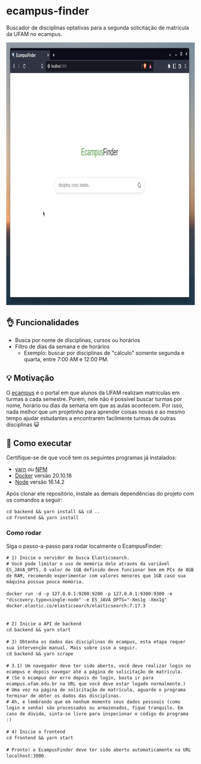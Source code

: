 # ecampus-finder

Buscador de disciplinas optativas para a segunda solicitação de matrícula da UFAM no ecampus.


<p align="center">
  <img src="demo.gif" alt="Demonstração do EcampusFinder" style="height: 700px" />
</p>

## 👌 Funcionalidades

- Busca por nome de disciplinas, cursos ou horários
- Filtro de dias da semana e de horários
    - Exemplo: buscar por disciplinas de "cálculo" somente segunda e quarta, entre 7:00 AM e 12:00 PM. 

## 💡 Motivação

O [ecampus](https://ecampus.ufam.edu.br/) é o portal em que alunos da UFAM realizam matrículas em turmas a cada semestre. 
Porém, nele não é possível buscar turmas por nome, horário ou dias da semana em que as aulas acontecem.
Por isso, nada melhor que um projetinho para aprender coisas novas e ao mesmo tempo ajudar estudantes a encontrarem facilmente turmas de outras disciplinas 😺

## 🚀 Como executar

Certifique-se de que você tem os seguintes programas já instalados:

- [yarn](https://yarnpkg.com/getting-started/install) ou [NPM](https://docs.npmjs.com/cli/v8/configuring-npm/install)
- [Docker](https://docs.docker.com/desktop/install/linux-install/) versão 20.10.18
- [Node](https://nodejs.org/en/) versão 16.14.2

Após clonar ete repositório, instale as demais dependências do projeto com os comandos a seguir:
```
cd backend && yarn install && cd ..
cd frontend && yarn install
```

### Como rodar

Siga o passo-a-passo para rodar localmente o EcampusFinder:

```
# 1) Inicie o servidor de busca Elasticsearch.
# Você pode limitar o uso de memória dele através da variável ES_JAVA_OPTS. O valor de 1GB definido deve funcionar bem em PCs de 8GB de RAM, recomendo experimentar com valores menores que 1GB caso sua máquina possua pouca memória.

docker run -d -p 127.0.0.1:9200:9200 -p 127.0.0.1:9300:9300 -e "discovery.type=single-node" -e ES_JAVA_OPTS="-Xms1g -Xmx1g" docker.elastic.co/elasticsearch/elasticsearch:7.17.3


# 2) Inicie a API de backend
cd backend && yarn start 

# 3) Obtenha os dados das disciplinas do ecampus, esta etapa requer sua intervenção manual. Mais sobre isso a seguir.
cd backend && yarn scrape

# 3.1) Um navegador deve ter sido aberto, você deve realizar login no ecampus e depois navegar até a página de solicitação de matrícula.
# (Se o ecampus der erro depois do login, basta ir para ecampus.ufam.edu.br na URL que você deve estar logado normalmente.)
# Uma vez na página de solicitação de matrícula, aguarde o programa terminar de obter os dados das disciplinas.
# Ah, e lembrando que em nenhum momento seus dados pessoais (como login e senha) são processados ou armazenados, fique tranquilo. Em caso de dúvida, sinta-se livre para inspecionar o código do programa :)

# 4) Inicie o frontend
cd frontend && yarn start

# Pronto! o EcampusFinder deve ter sido aberto automaticamente na URL localhost:3000.
```
